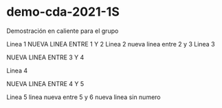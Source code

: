 # demo-cda-2021-1S
Demostración en caliente para el grupo

Linea 1
NUEVA LINEA ENTRE 1 Y 2
Linea 2
nueva linea entre 2 y 3
Linea 3

NUEVA LINEA ENTRE 3 Y 4

Linea 4

NUEVA LINEA ENTRE 4 Y 5

Linea 5
linea nueva entre 5 y 6
nueva linea sin numero